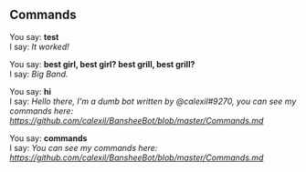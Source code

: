 ## Commands

You say: **test**  
I say: *It worked!*

You say: **best girl, best girl? best grill, best grill?**  
I say: *Big Band.*

You say: **hi**  
I say: *Hello there, I'm a dumb bot written by @calexil#9270, you can see my commands here: https://github.com/calexil/BansheeBot/blob/master/Commands.md*

You say: **commands**  
I say: *You can see my commands here: https://github.com/calexil/BansheeBot/blob/master/Commands.md*

